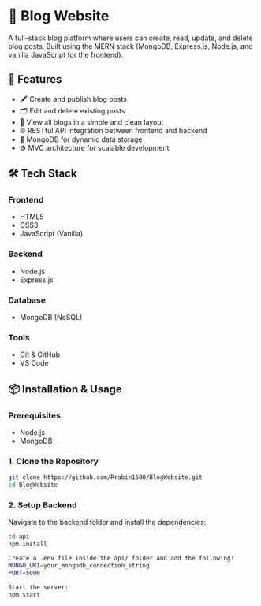 # 📝 Blog Website

A full-stack blog platform where users can create, read, update, and delete blog posts. Built using the MERN stack (MongoDB, Express.js, Node.js, and vanilla JavaScript for the frontend).

## 🚀 Features

- 🖋️ Create and publish blog posts
- 🗂️ Edit and delete existing posts
- 📃 View all blogs in a simple and clean layout
- 🌐 RESTful API integration between frontend and backend
- 💾 MongoDB for dynamic data storage
- ⚙️ MVC architecture for scalable development

## 🛠️ Tech Stack

### Frontend
- HTML5
- CSS3
- JavaScript (Vanilla)

### Backend
- Node.js
- Express.js

### Database
- MongoDB (NoSQL)

### Tools
- Git & GitHub
- VS Code

## 📦 Installation & Usage

### Prerequisites
- Node.js
- MongoDB

### 1. Clone the Repository
```bash
git clone https://github.com/Prabin1500/BlogWebsite.git
cd BlogWebsite
````

### 2. Setup Backend

Navigate to the backend folder and install the dependencies:

```bash
cd api
npm install

Create a .env file inside the api/ folder and add the following:
MONGO_URI=your_mongodb_connection_string
PORT=5000

Start the server:
npm start
````

